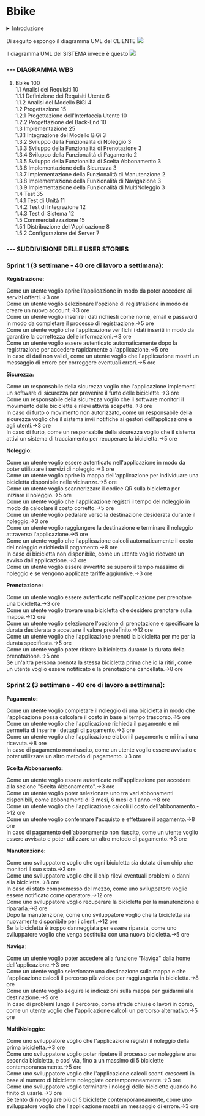 
# Bbike

<details>
<summary>Introduzione </summary>
Scarica, scannerizza e pedala! Bbike, la nuova applicazione che permette di girare in bici tutta Bergamo.
La mia applicazione si basa sul modello dell'applicazione BiGi. Il problema che risolvo è quello del trasporto veloce nella città di Bergamo. Quante volte infatti ci siamo trovati in una situazione nella quale, per esempio, dovevamo raggiungere la fermata del pullman che era a 20 minuti a piedi. Ed è proprio in quella situazione che desideriamo un metodo più veloce per raggiungere la nostra destinazione. Ed è proprio in quella situazione che la nostra applicazione viene in aiuto! Con la numerosa quantità di biciclette che intendiamo mettere a disposizione, potrai trovarne una nelle vicinanze ovunque ti trovi! E in quel momento ti basta scannerizzare il codice QR posizionato sul manubrio della bicicletta e pedalare comodamente fino alla destinazione.

<details>
<summary>Registrazione</summary>
Attori Principali: Utente<br>
  L'utente apre l'applicazione.<br>
  L'utente seleziona l'opzione di registrazione.<br>
  L'utente inserisce i dati richiesti (nome, email, password, ecc.).<br>
  L'applicazione verifica i dati e crea un account per l'utente.<br>
  L'utente viene autenticato automaticamente.<br>
Estensioni:<br>
 • Se i dati inseriti non sono validi, l'applicazione mostra un messaggio di errore.<br>
</details>
<details>
<summary>Noleggio</summary>
Attori Principali: Utente<br>
  L'utente è autenticato nell'applicazione.<br>
  L'utente apre la mappa dell'applicazione.<br>
  L'utente trova una bicicletta disponibile nelle vicinanze.<br>
  L'utente scannerizza il codice QR sulla bicicletta per iniziare il noleggio.<br>
  L'applicazione inizia a registrare il tempo del noleggio.<br>
  L'utente pedala verso la destinazione desiderata.<br>
  L'utente raggiunge la destinazione e termina il noleggio attraverso l'applicazione.<br>
  L'applicazione calcola il costo del noleggio e richiede il pagamento.<br>
Estensioni:<br>
 • Se la bicicletta non è disponibile, l'applicazione avvisa l'utente.<br>
 • Se l'utente supera il tempo massimo di noleggio senza restituire la bicicletta, verranno applicate tariffe aggiuntive.<br>
</details>
<details>
<summary>Prenotazione</summary>
Attori Principali: Utente<br>
  L'utente è autenticato nell'applicazione.<br>
  L'utente trova una bicicletta che desidera prenotare.<br>
  L'utente seleziona l'opzione di prenotazione per la bicicletta.<br>
  L'applicazione chiede la durata della prenotazione o usa il valore predefinito se l'utente non specifica una durata.<br>
  La bicicletta viene prenotata per l'utente per la durata specificata.<br>
  L'utente può poi ritirare la bicicletta nella durata della prenotazione.<br>
Estensioni:<br>
 • Se un'altra persona prenota la stessa bicicletta prima che l'utente vada a ritirarla, l'applicazione notifica l'utente e cancella la prenotazione.<br>
</details>
<details>
<summary>Pagamento</summary>
Attori Principali: Utente<br>
  L'utente ha terminato il noleggio di una bicicletta.<br>
  L'applicazione calcola il costo del noleggio in base al tempo trascorso.<br>
  L'applicazione richiede il pagamento all'utente.<br>
  L'utente inserisce i dettagli di pagamento (carta di credito, PayPal, ecc.).<br>
  L'applicazione elabora il pagamento e invia una ricevuta.<br>
Estensioni:<br>
 • Se il pagamento non riesce, l'applicazione avvisa l'utente e richiede un altro metodo di pagamento.<br>
</details>
<details>
<summary>Scelta Abbonamento</summary>
Attori Principali: Utente<br>
  L'utente è autenticato nell'applicazione.<br>
  L'utente accede alla sezione "Scelta Abbonamento."<br>
  L'utente seleziona uno tra i vari abbonamenti disponibili (3 mesi, 6 mesi, 1 anno).<br>
  L'applicazione calcola il costo dell'abbonamento.<br>
  L'utente conferma l'acquisto e effettua il pagamento.<br>
Estensioni:<br>
 • Se il pagamento dell'abbonamento non riesce, l'applicazione avvisa l'utente e richiede un altro metodo di pagamento.<br>
</details>
<details>
<summary>Sicurezza</summary>
Attori Principali: Sistema (Non funzionale)<br>
  L'applicazione implementa un software di sicurezza per prevenire il furto dei mezzi.<br>
  Il software monitora il movimento delle biciclette e rileva attività sospette.<br>
  In caso di furto o movimento non autorizzato, il sistema invia notifiche ai gestori dell'applicazione e agli utenti.<br>
Estensioni:<br>
 • Se viene rilevato un furto, il sistema attiva un sistema di tracciamento per recuperare la bicicletta.<br>
</details>
<details>
<summary>Manutenzione</summary>
Attori Principali: Operatore<br>
  Ogni bicicletta è compresa di un chip che ne monitora lo stato.<br>
  Il chip rileva eventuali problemi o danni alla bicicletta.<br>
  In caso di stato del mezzo compromesso, l'operatore viene notificato.<br>
  L'operatore recupera la bicicletta per la manutenzione e la ripara.<br>
  Dopo la manutenzione, la bicicletta viene rimessa a disposizione dei clienti.<br>
Estensioni:<br>
 • Se la bicicletta è troppo danneggiata per essere riparata, viene sostituita con una nuova bicicletta.<br>
</details>
<details>
<summary>Naviga</summary>
Attori Principali: Utente<br>
Nella home dell'applicazione, l'utente accede alla funzione "Naviga."<br>
L'utente seleziona una destinazione sulla mappa.<br>
  L'applicazione calcola il percorso più veloce per raggiungere la destinazione in bicicletta.<br>
  L'utente segue le indicazioni sulla mappa per guidarlo al suo scopo.<br>
Estensioni:<br>
 • Se ci sono problemi lungo il percorso (strade chiuse, lavori in corso, ecc.), l'applicazione calcola un percorso alternativo.<br>
</details>
<details>
  <summary>MultiNoleggio</summary>
Attori Principali: Utente<br>
  L'applicazione registra il noleggio della prima bicicletta.<br>
  L'utente ripete il processo per noleggiare una seconda bicicletta, e così via, fino a un massimo di 5 biciclette.<br>
  L'applicazione calcola sconti crescenti in base al numero di biciclette noleggiate contemporaneamente.<br>
  L'utente termina i noleggi delle biciclette quando ha finito di usarle.<br>
Estensioni:<br>
 • Se l'utente tenta di noleggiare più di 5 biciclette contemporaneamente, l'applicazione mostra un messaggio di errore.<br>
</details>
</details>



Di seguito espongo il diagramma UML del CLIENTE
<img src="http://yuml.me/diagram/scruffy/usecase/[Cliente]-(Registrazione),[Cliente]-(Noleggio mezzo),(Noleggio mezzo)>(Autenticazione),[Cliente]-(Prenotazione mezzo),(Prenotazione mezzo)>(Noleggio mezzo),(Prenotazione mezzo)>(Autenticazione),(Registrazione)<(Acquisto abbonamento),(Acquisto abbonamento)>(Aggiungi carta),(Acquisto abbonamento)>(Autenticazione)" >



Il diagramma UML del SISTEMA invece è questo
<img src="http://yuml.me/diagram/scruffy/usecase/[Sistema]-(Attivazione mezzo),(Attivazione mezzo)>(Sblocco mezzo),[Sistema]-(Parcheggio mezzo),(Parcheggio mezzo)>(Verifica Posto parcheggio),[Sistema]-(Controllo stato mezzo)" >


### --- DIAGRAMMA WBS

1. Bbike 100<br>
   1.1 Analisi dei Requisiti  10 <br>
      1.1.1 Definizione dei Requisiti Utente 6<br>
      1.1.2 Analisi del Modello BiGi 4<br>
   1.2 Progettazione 15<br>
      1.2.1 Progettazione dell'Interfaccia Utente 10<br>
      1.2.2 Progettazione del Back-End 10<br>
   1.3 Implementazione 25 <br>
      1.3.1 Integrazione del Modello BiGi 3<br>
      1.3.2 Sviluppo della Funzionalità di Noleggio 3<br>
      1.3.3 Sviluppo della Funzionalità di Prenotazione 3<br>
      1.3.4 Sviluppo della Funzionalità di Pagamento 2<br>
      1.3.5 Sviluppo della Funzionalità di Scelta Abbonamento 3<br>
      1.3.6 Implementazione della Sicurezza 3<br>
      1.3.7 Implementazione della Funzionalità di Manutenzione 2<br> 
      1.3.8 Implementazione della Funzionalità di Navigazione 3<br>
      1.3.9 Implementazione della Funzionalità di MultiNoleggio 3<br>
   1.4 Test 35<br>
      1.4.1 Test di Unità 11<br>
      1.4.2 Test di Integrazione 12 <br>
      1.4.3 Test di Sistema 12<br>
   1.5 Commercializzazione 15 <br>
      1.5.1 Distribuzione dell'Applicazione 8<br>
      1.5.2 Configurazione dei Server 7<br>

### --- SUDDIVISIONE DELLE USER STORIES

### Sprint 1 (3 settimane - 40 ore di lavoro a settimana):

**Registrazione:** <br>

Come un utente voglio aprire l'applicazione in modo da poter accedere ai servizi offerti.->3 ore<br>
Come un utente voglio selezionare l'opzione di registrazione in modo da creare un nuovo account.->3 ore<br>
Come un utente voglio inserire i dati richiesti come nome, email e password in modo da completare il processo di registrazione.->5 ore<br>
Come un utente voglio che l'applicazione verifichi i dati inseriti in modo da garantire la correttezza delle informazioni.->3 ore<br>
Come un utente voglio essere autenticato automaticamente dopo la registrazione per accedere rapidamente all'applicazione.->5 ore<br>
In caso di dati non validi, come un utente voglio che l'applicazione mostri un messaggio di errore per correggere eventuali errori.->5 ore<br>

**Sicurezza:** <br>

Come un responsabile della sicurezza voglio che l'applicazione implementi un software di sicurezza per prevenire il furto delle biciclette.->3 ore<br>
Come un responsabile della sicurezza voglio che il software monitori il movimento delle biciclette e rilevi attività sospette.->8 ore<br>
In caso di furto o movimento non autorizzato, come un responsabile della sicurezza voglio che il sistema invii notifiche ai gestori dell'applicazione e agli utenti.->3 ore<br>
In caso di furto, come un responsabile della sicurezza voglio che il sistema attivi un sistema di tracciamento per recuperare la bicicletta.->5 ore<br>

**Noleggio:** <br>

Come un utente voglio essere autenticato nell'applicazione in modo da poter utilizzare i servizi di noleggio.->3 ore<br>
Come un utente voglio aprire la mappa dell'applicazione per individuare una bicicletta disponibile nelle vicinanze.->5 ore<br>
Come un utente voglio scannerizzare il codice QR sulla bicicletta per iniziare il noleggio.->5 ore<br>
Come un utente voglio che l'applicazione registri il tempo del noleggio in modo da calcolare il costo corretto.->5 ore<br>
Come un utente voglio pedalare verso la destinazione desiderata durante il noleggio.->3 ore<br>
Come un utente voglio raggiungere la destinazione e terminare il noleggio attraverso l'applicazione.->5 ore<br>
Come un utente voglio che l'applicazione calcoli automaticamente il costo del noleggio e richieda il pagamento.->8 ore<br>
In caso di bicicletta non disponibile, come un utente voglio ricevere un avviso dall'applicazione.->3 ore<br>
Come un utente voglio essere avvertito se supero il tempo massimo di noleggio e se vengono applicate tariffe aggiuntive.->3 ore<br>

**Prenotazione:** <br>

Come un utente voglio essere autenticato nell'applicazione per prenotare una bicicletta.->3 ore<br>
Come un utente voglio trovare una bicicletta che desidero prenotare sulla mappa.->12 ore<br>
Come un utente voglio selezionare l'opzione di prenotazione e specificare la durata desiderata o accettare il valore predefinito.->12 ore<br>
Come un utente voglio che l'applicazione prenoti la bicicletta per me per la durata specificata.->5 ore<br>
Come un utente voglio poter ritirare la bicicletta durante la durata della prenotazione.->5 ore<br>
Se un'altra persona prenota la stessa bicicletta prima che io la ritiri, come un utente voglio essere notificato e la prenotazione cancellata.->8 ore<br>

### Sprint 2 (3 settimane - 40 ore di lavoro a settimana):<br>

**Pagamento:** <br>

Come un utente voglio completare il noleggio di una bicicletta in modo che l'applicazione possa calcolare il costo in base al tempo trascorso.->5 ore<br>
Come un utente voglio che l'applicazione richieda il pagamento e mi permetta di inserire i dettagli di pagamento.->3 ore<br>
Come un utente voglio che l'applicazione elabori il pagamento e mi invii una ricevuta.->8 ore<br>
In caso di pagamento non riuscito, come un utente voglio essere avvisato e poter utilizzare un altro metodo di pagamento.->3 ore<br>

**Scelta Abbonamento:** <br>

Come un utente voglio essere autenticato nell'applicazione per accedere alla sezione "Scelta Abbonamento".->3 ore<br>
Come un utente voglio poter selezionare uno tra vari abbonamenti disponibili, come abbonamenti di 3 mesi, 6 mesi o 1 anno.->8 ore<br>
Come un utente voglio che l'applicazione calcoli il costo dell'abbonamento.->12 ore<br>
Come un utente voglio confermare l'acquisto e effettuare il pagamento.->8 ore<br>
In caso di pagamento dell'abbonamento non riuscito, come un utente voglio essere avvisato e poter utilizzare un altro metodo di pagamento.->3 ore<br>

**Manutenzione:** <br>

Come uno sviluppatore voglio che ogni bicicletta sia dotata di un chip che monitori il suo stato.->3 ore<br>
Come uno sviluppatore voglio che il chip rilevi eventuali problemi o danni alla bicicletta.->8 ore<br>
In caso di stato compromesso del mezzo, come uno sviluppatore voglio essere notificato come operatore.->12 ore<br>
Come uno sviluppatore voglio recuperare la bicicletta per la manutenzione e ripararla.->8 ore<br>
Dopo la manutenzione, come uno sviluppatore voglio che la bicicletta sia nuovamente disponibile per i clienti.->12 ore<br>
Se la bicicletta è troppo danneggiata per essere riparata, come uno sviluppatore voglio che venga sostituita con una nuova bicicletta.->5 ore<br>

**Naviga:** <br>

Come un utente voglio poter accedere alla funzione "Naviga" dalla home dell'applicazione.->3 ore<br>
Come un utente voglio selezionare una destinazione sulla mappa e che l'applicazione calcoli il percorso più veloce per raggiungerla in bicicletta.->8 ore<br>
Come un utente voglio seguire le indicazioni sulla mappa per guidarmi alla destinazione.->5 ore<br>
In caso di problemi lungo il percorso, come strade chiuse o lavori in corso, come un utente voglio che l'applicazione calcoli un percorso alternativo.->5 ore<br>

**MultiNoleggio:** <br>

Come uno sviluppatore voglio che l'applicazione registri il noleggio della prima bicicletta.->3 ore<br>
Come uno sviluppatore voglio poter ripetere il processo per noleggiare una seconda bicicletta, e così via, fino a un massimo di 5 biciclette contemporaneamente.->5 ore<br>
Come uno sviluppatore voglio che l'applicazione calcoli sconti crescenti in base al numero di biciclette noleggiate contemporaneamente.->3 ore<br>
Come uno sviluppatore voglio terminare i noleggi delle biciclette quando ho finito di usarle.->3 ore<br>
Se tento di noleggiare più di 5 biciclette contemporaneamente, come uno sviluppatore voglio che l'applicazione mostri un messaggio di errore.->3 ore<br>
<br>
<br>



